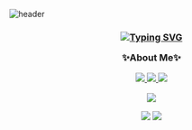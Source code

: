 <!-- Header Content -->
![header](https://capsule-render.vercel.app/api?type=soft&color=gradient&customColorList=27&height=200&section=header&text=TaeJin%20Kim&fontSize=90&fontAlign=50&fontAlignY=40&desc=AI%20developer&descSize=30&descAlignY=75&animation=fadeIn)

  <h3 align="center"><a href="https://git.io/typing-svg"><img src="https://readme-typing-svg.herokuapp.com?font=Fira+Code&pause=1000&center=true&vCenter=true&random=false&width=600&lines=%F0%9F%91%8B+Hello+World!+This+is+Tae+Jin+Kim!" alt="Typing SVG" /></a>


<p align="center">
✨About Me✨

<p align="center">
</a>
    <a href="https://www.instagram.com/taejinjinjarraaa/">
    <img src="https://img.shields.io/badge/follow_Private_Instagram-E4405F?style=social&logo=Instagram&link=https://www.instagram.com/"/>
    <a href="https://www.instagram.com/dev.jjara//">
    <img src="https://img.shields.io/badge/follow_dev_Instagram-E4405F?style=social&logo=Instagram&link=https://www.instagram.com/"/>
    <a href="https://blog.naver.com/jjarajjara1903">
    <img src="https://img.shields.io/badge/follow_Blog-2DB400?style=social&logo=Naver">
  </a>
</p>


<img src="https://img.shields.io/badge/python-3670A0?style=flat-square&logo=Python&logoColor=ffdd54"/>


<p align="center">
  <img src="https://github-profile-summary-cards.vercel.app/api/cards/most-commit-language?username=bnbong&theme=transparent&exclude=JavaScript"/>
  <img src="https://github-profile-summary-cards.vercel.app/api/cards/repos-per-language?username=bnbong&theme=transparent"/>
</p>
